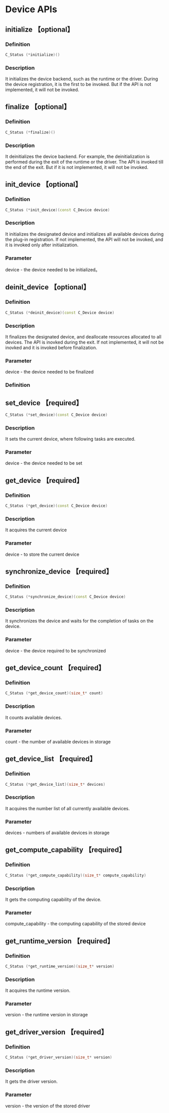 # Device APIs

## initialize 【optional】

### Definition

```c++
C_Status (*initialize)()
```

### Description

It initializes the device backend, such as the runtime or the driver. During the device registration, it is the first to be invoked. But if the API is not implemented, it will not be invoked.

## finalize 【optional】

### Definition

```c++
C_Status (*finalize)()
```

### Description

It deinitializes the device backend. For example, the deinitialization is performed during the exit of the runtime or the driver. The API is invoked till the end of the exit. But if it is not implemented, it will not be invoked.

## init_device 【optional】

### Definition

```c++
C_Status (*init_device)(const C_Device device)
```

### Description

It initializes the designated device and initializes all available devices during the plug-in registration. If not implemented, the API will not be invoked, and it is invoked only after initialization.

### Parameter

device - the device needed to be initialized。

## deinit_device 【optional】

### Definition

```c++
C_Status (*deinit_device)(const C_Device device)
```

### Description

It finalizes the designated device, and deallocate resources allocated to all devices. The API is inovked during the exit. If not implemented, it will not be inovked and it is invoked before finalization.

### Parameter

device - the device needed to be finalized

### Definition

## set_device 【required】

```c++
C_Status (*set_device)(const C_Device device)
```

### Description

It sets the current device, where following tasks are executed.

### Parameter

device - the device needed to be set

## get_device 【required】

### Definition

```c++
C_Status (*get_device)(const C_Device device)
```

### Description

It acquires the current device

### Parameter

device - to store the current device

## synchronize_device 【required】

### Definition

```c++
C_Status (*synchronize_device)(const C_Device device)
```

### Description

It synchronizes the device and waits for the completion of tasks on the device.

### Parameter

device - the device required to be synchronized

## get_device_count 【required】

### Definition

```c++
C_Status (*get_device_count)(size_t* count)
```

### Description

It counts available devices.

### Parameter

count - the number of available devices in storage

## get_device_list 【required】

### Definition

```c++
C_Status (*get_device_list)(size_t* devices)
```

### Description

It acquires the number list of all currently available devices.

### Parameter

devices - numbers of available devices in storage

## get_compute_capability 【required】

### Definition

```c++
C_Status (*get_compute_capability)(size_t* compute_capability)
```

### Description

It gets the computing capability of the device.

### Parameter

compute_capability - the computing capability of the stored device

## get_runtime_version 【required】

### Definition

```c++
C_Status (*get_runtime_version)(size_t* version)
```

### Description

It acquires the runtime version.

### Parameter

version - the runtime version in storage

## get_driver_version 【required】

### Definition

```c++
C_Status (*get_driver_version)(size_t* version)
```

### Description

It gets the driver version.

### Parameter

version - the version of the stored driver
